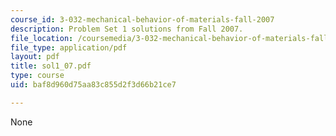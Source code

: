 ```yaml
---
course_id: 3-032-mechanical-behavior-of-materials-fall-2007
description: Problem Set 1 solutions from Fall 2007.
file_location: /coursemedia/3-032-mechanical-behavior-of-materials-fall-2007/baf8d960d75aa83c855d2f3d66b21ce7_sol1_07.pdf
file_type: application/pdf
layout: pdf
title: sol1_07.pdf
type: course
uid: baf8d960d75aa83c855d2f3d66b21ce7

---
```

None